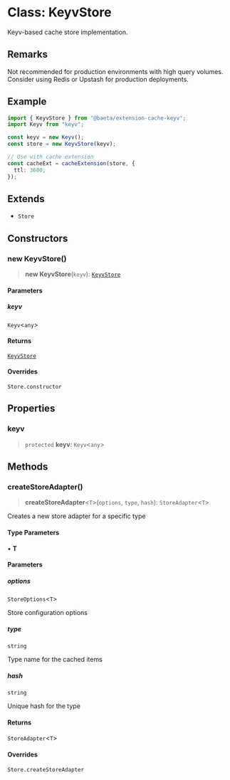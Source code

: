 # Class: KeyvStore

Keyv-based cache store implementation.

## Remarks

Not recommended for production environments with high query volumes.
Consider using Redis or Upstash for production deployments.

## Example

```typescript
import { KeyvStore } from "@baeta/extension-cache-keyv";
import Keyv from "keyv";

const keyv = new Keyv();
const store = new KeyvStore(keyv);

// Use with cache extension
const cacheExt = cacheExtension(store, {
  ttl: 3600,
});
```

## Extends

- `Store`

## Constructors

### new KeyvStore()

> **new KeyvStore**(`keyv`): [`KeyvStore`](KeyvStore.md)

#### Parameters

##### keyv

`Keyv`\<`any`\>

#### Returns

[`KeyvStore`](KeyvStore.md)

#### Overrides

`Store.constructor`

## Properties

### keyv

> `protected` **keyv**: `Keyv`\<`any`\>

## Methods

### createStoreAdapter()

> **createStoreAdapter**\<`T`\>(`options`, `type`, `hash`): `StoreAdapter`\<`T`\>

Creates a new store adapter for a specific type

#### Type Parameters

• **T**

#### Parameters

##### options

`StoreOptions`\<`T`\>

Store configuration options

##### type

`string`

Type name for the cached items

##### hash

`string`

Unique hash for the type

#### Returns

`StoreAdapter`\<`T`\>

#### Overrides

`Store.createStoreAdapter`
